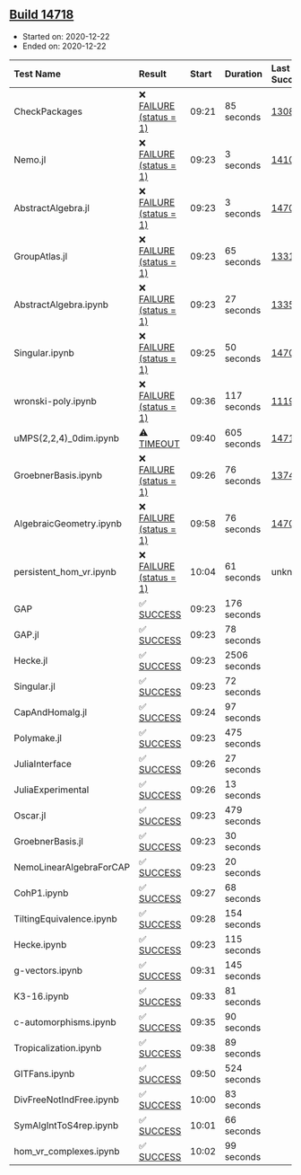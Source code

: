 ## [Build 14718](https://oscarci.mathematik.uni-kl.de/job/oscar/14718/)

* Started on: 2020-12-22
* Ended on: 2020-12-22

| Test Name    | Result | Start | Duration | Last Success | First Failure |
|:-------------|:-------|:------|:---------|:-------------|:--------------|
| CheckPackages | ❌ [FAILURE (status = 1)](https://oscarci.mathematik.uni-kl.de/job/oscar/14718/artifact/logs/build-14718/CheckPackages.log) | 09:21 | 85 seconds | [13085](https://oscarci.mathematik.uni-kl.de/job/oscar/13085/) | [13086](https://oscarci.mathematik.uni-kl.de/job/oscar/13086/) |
| Nemo.jl | ❌ [FAILURE (status = 1)](https://oscarci.mathematik.uni-kl.de/job/oscar/14718/artifact/logs/build-14718/Nemo.jl.log) | 09:23 | 3 seconds | [14101](https://oscarci.mathematik.uni-kl.de/job/oscar/14101/) | [14102](https://oscarci.mathematik.uni-kl.de/job/oscar/14102/) |
| AbstractAlgebra.jl | ❌ [FAILURE (status = 1)](https://oscarci.mathematik.uni-kl.de/job/oscar/14718/artifact/logs/build-14718/AbstractAlgebra.jl.log) | 09:23 | 3 seconds | [14701](https://oscarci.mathematik.uni-kl.de/job/oscar/14701/) | [14702](https://oscarci.mathematik.uni-kl.de/job/oscar/14702/) |
| GroupAtlas.jl | ❌ [FAILURE (status = 1)](https://oscarci.mathematik.uni-kl.de/job/oscar/14718/artifact/logs/build-14718/GroupAtlas.jl.log) | 09:23 | 65 seconds | [13311](https://oscarci.mathematik.uni-kl.de/job/oscar/13311/) | [13312](https://oscarci.mathematik.uni-kl.de/job/oscar/13312/) |
| AbstractAlgebra.ipynb | ❌ [FAILURE (status = 1)](https://oscarci.mathematik.uni-kl.de/job/oscar/14718/artifact/logs/build-14718/AbstractAlgebra.ipynb.log) | 09:23 | 27 seconds | [13355](https://oscarci.mathematik.uni-kl.de/job/oscar/13355/) | [13356](https://oscarci.mathematik.uni-kl.de/job/oscar/13356/) |
| Singular.ipynb | ❌ [FAILURE (status = 1)](https://oscarci.mathematik.uni-kl.de/job/oscar/14718/artifact/logs/build-14718/Singular.ipynb.log) | 09:25 | 50 seconds | [14701](https://oscarci.mathematik.uni-kl.de/job/oscar/14701/) | [14702](https://oscarci.mathematik.uni-kl.de/job/oscar/14702/) |
| wronski-poly.ipynb | ❌ [FAILURE (status = 1)](https://oscarci.mathematik.uni-kl.de/job/oscar/14718/artifact/logs/build-14718/wronski-poly.ipynb.log) | 09:36 | 117 seconds | [11192](https://oscarci.mathematik.uni-kl.de/job/oscar/11192/) | [11193](https://oscarci.mathematik.uni-kl.de/job/oscar/11193/) |
| uMPS(2,2,4)_0dim.ipynb | ⚠ [TIMEOUT](https://oscarci.mathematik.uni-kl.de/job/oscar/14718/artifact/logs/build-14718/uMPS-2-2-4-_0dim.ipynb.log) | 09:40 | 605 seconds | [14717](https://oscarci.mathematik.uni-kl.de/job/oscar/14717/) | [14718](https://oscarci.mathematik.uni-kl.de/job/oscar/14718/) |
| GroebnerBasis.ipynb | ❌ [FAILURE (status = 1)](https://oscarci.mathematik.uni-kl.de/job/oscar/14718/artifact/logs/build-14718/GroebnerBasis.ipynb.log) | 09:26 | 76 seconds | [13748](https://oscarci.mathematik.uni-kl.de/job/oscar/13748/) | [13749](https://oscarci.mathematik.uni-kl.de/job/oscar/13749/) |
| AlgebraicGeometry.ipynb | ❌ [FAILURE (status = 1)](https://oscarci.mathematik.uni-kl.de/job/oscar/14718/artifact/logs/build-14718/AlgebraicGeometry.ipynb.log) | 09:58 | 76 seconds | [14701](https://oscarci.mathematik.uni-kl.de/job/oscar/14701/) | [14702](https://oscarci.mathematik.uni-kl.de/job/oscar/14702/) |
| persistent_hom_vr.ipynb | ❌ [FAILURE (status = 1)](https://oscarci.mathematik.uni-kl.de/job/oscar/14718/artifact/logs/build-14718/persistent_hom_vr.ipynb.log) | 10:04 | 61 seconds | unknown | unknown |
| GAP | ✅ [SUCCESS](https://oscarci.mathematik.uni-kl.de/job/oscar/14718/artifact/logs/build-14718/GAP.log) | 09:23 | 176 seconds |  |  |
| GAP.jl | ✅ [SUCCESS](https://oscarci.mathematik.uni-kl.de/job/oscar/14718/artifact/logs/build-14718/GAP.jl.log) | 09:23 | 78 seconds |  |  |
| Hecke.jl | ✅ [SUCCESS](https://oscarci.mathematik.uni-kl.de/job/oscar/14718/artifact/logs/build-14718/Hecke.jl.log) | 09:23 | 2506 seconds |  |  |
| Singular.jl | ✅ [SUCCESS](https://oscarci.mathematik.uni-kl.de/job/oscar/14718/artifact/logs/build-14718/Singular.jl.log) | 09:23 | 72 seconds |  |  |
| CapAndHomalg.jl | ✅ [SUCCESS](https://oscarci.mathematik.uni-kl.de/job/oscar/14718/artifact/logs/build-14718/CapAndHomalg.jl.log) | 09:24 | 97 seconds |  |  |
| Polymake.jl | ✅ [SUCCESS](https://oscarci.mathematik.uni-kl.de/job/oscar/14718/artifact/logs/build-14718/Polymake.jl.log) | 09:23 | 475 seconds |  |  |
| JuliaInterface | ✅ [SUCCESS](https://oscarci.mathematik.uni-kl.de/job/oscar/14718/artifact/logs/build-14718/JuliaInterface.log) | 09:26 | 27 seconds |  |  |
| JuliaExperimental | ✅ [SUCCESS](https://oscarci.mathematik.uni-kl.de/job/oscar/14718/artifact/logs/build-14718/JuliaExperimental.log) | 09:26 | 13 seconds |  |  |
| Oscar.jl | ✅ [SUCCESS](https://oscarci.mathematik.uni-kl.de/job/oscar/14718/artifact/logs/build-14718/Oscar.jl.log) | 09:23 | 479 seconds |  |  |
| GroebnerBasis.jl | ✅ [SUCCESS](https://oscarci.mathematik.uni-kl.de/job/oscar/14718/artifact/logs/build-14718/GroebnerBasis.jl.log) | 09:23 | 30 seconds |  |  |
| NemoLinearAlgebraForCAP | ✅ [SUCCESS](https://oscarci.mathematik.uni-kl.de/job/oscar/14718/artifact/logs/build-14718/NemoLinearAlgebraForCAP.log) | 09:23 | 20 seconds |  |  |
| CohP1.ipynb | ✅ [SUCCESS](https://oscarci.mathematik.uni-kl.de/job/oscar/14718/artifact/logs/build-14718/CohP1.ipynb.log) | 09:27 | 68 seconds |  |  |
| TiltingEquivalence.ipynb | ✅ [SUCCESS](https://oscarci.mathematik.uni-kl.de/job/oscar/14718/artifact/logs/build-14718/TiltingEquivalence.ipynb.log) | 09:28 | 154 seconds |  |  |
| Hecke.ipynb | ✅ [SUCCESS](https://oscarci.mathematik.uni-kl.de/job/oscar/14718/artifact/logs/build-14718/Hecke.ipynb.log) | 09:23 | 115 seconds |  |  |
| g-vectors.ipynb | ✅ [SUCCESS](https://oscarci.mathematik.uni-kl.de/job/oscar/14718/artifact/logs/build-14718/g-vectors.ipynb.log) | 09:31 | 145 seconds |  |  |
| K3-16.ipynb | ✅ [SUCCESS](https://oscarci.mathematik.uni-kl.de/job/oscar/14718/artifact/logs/build-14718/K3-16.ipynb.log) | 09:33 | 81 seconds |  |  |
| c-automorphisms.ipynb | ✅ [SUCCESS](https://oscarci.mathematik.uni-kl.de/job/oscar/14718/artifact/logs/build-14718/c-automorphisms.ipynb.log) | 09:35 | 90 seconds |  |  |
| Tropicalization.ipynb | ✅ [SUCCESS](https://oscarci.mathematik.uni-kl.de/job/oscar/14718/artifact/logs/build-14718/Tropicalization.ipynb.log) | 09:38 | 89 seconds |  |  |
| GITFans.ipynb | ✅ [SUCCESS](https://oscarci.mathematik.uni-kl.de/job/oscar/14718/artifact/logs/build-14718/GITFans.ipynb.log) | 09:50 | 524 seconds |  |  |
| DivFreeNotIndFree.ipynb | ✅ [SUCCESS](https://oscarci.mathematik.uni-kl.de/job/oscar/14718/artifact/logs/build-14718/DivFreeNotIndFree.ipynb.log) | 10:00 | 83 seconds |  |  |
| SymAlgIntToS4rep.ipynb | ✅ [SUCCESS](https://oscarci.mathematik.uni-kl.de/job/oscar/14718/artifact/logs/build-14718/SymAlgIntToS4rep.ipynb.log) | 10:01 | 66 seconds |  |  |
| hom_vr_complexes.ipynb | ✅ [SUCCESS](https://oscarci.mathematik.uni-kl.de/job/oscar/14718/artifact/logs/build-14718/hom_vr_complexes.ipynb.log) | 10:02 | 99 seconds |  |  |
